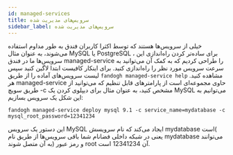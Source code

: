 ```yaml
---
id: managed-services
title: سرویس‌های مدیریت شده
sidebar_label: سرویس‌های مدیریت شده
---
```



خیلی از سرویس‌ها هستند که توسط اکثرا کاربران فندق به طور مداوم استفاده می‌شوند، به عنوان مثال MySQL یا PostgreSQL ، برای ساده‌تر کردن راه‌اندازی این سرویس‌ها ما در فندق managed-service را طراحی کردیم که به کمک آن می‌توانید به سرعت سرویس مورد نظر را راه‌اندازی کنید.
برای اینکار کافیست ابتدا لاگین کنید سپس لیست سرویس‌های آماده را از طریق `fandogh managed-service help` مشاهده کنید.
هر managed-service حاوی مجموعه‌ای است از پارامتر‌های قابل تنظیم که می‌توانید از طریق سویچ -c  مشخص کنید، به عنوان مثال برای دیپلوی کردن یک MySQL می‌توانیم به این شکل یک سرویس بسازیم:
```
fandogh managed-service deploy mysql 9.1 -c service_name=mydatabase -c mysql_root_password=12341234
```
این دستور یک سرویس MySQL ایجاد می‌کند که نام سرویسش mydatabase است( یعنی در شبکه داخلی فضانام شما باقی سرویس‌ها از طریق نام mydatabase می‌توانند به آن متصل شوند) و رمز عبور root آن 12341234 است.
